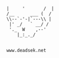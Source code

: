      |     '       /  |
     /__      ___ (  /
     \\--`-'-|`---\\ |
      |' _/   ` __/ /
      '._  W    ,--'
         |_:_._/


     www.deadsek.net
